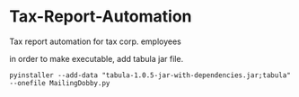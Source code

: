 # Tax-Report-Automation
 Tax report automation for tax corp. employees

 in order to make executable, add tabula jar file.
 
```shell
pyinstaller --add-data "tabula-1.0.5-jar-with-dependencies.jar;tabula" --onefile MailingDobby.py
```
